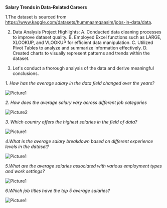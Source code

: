 **Salary Trends in Data-Related Careers**
 
1.The dataset is sourced from https://www.kaggle.com/datasets/hummaamqaasim/jobs-in-data/data.


2. Data Analysis Project Highlights: 
   A. Conducted data cleaning processes to improve dataset quality.
   B. Employed Excel functions such as LARGE, XLOOKUP, and VLOOKUP for efficient data manipulation.
   C. Utilized Pivot Tables to analyze and summarize information effectively.
   D. Created charts to visually represent patterns and trends within the dataset.


3. Let's conduct a thorough analysis of the data and derive meaningful conclusions.

*1. How has the average salary in the data field changed over the years?*

 
   ![Picture1](https://github.com/Harshitham195/Salary_Trends_in_Data_Related_Careers/assets/144315538/d729f928-3a38-4eaf-be18-5f7d4789846b)

*2. How does the average salary vary across different job categories*

![Picture2](https://github.com/Harshitham195/Salary_Trends_in_Data_Related_Careers/assets/144315538/09aec8cf-883d-441b-8298-f181e6af68ce)

*3. Which country offers the highest salaries in the field of data?*


![Picture1](https://github.com/Harshitham195/Salary_Trends_in_Data_Related_Careers/assets/144315538/08ea94c8-131f-419a-871b-e5ccf1757c75)

*4.What is the average salary breakdown based on different experience levels in the dataset?*

![Picture1](https://github.com/Harshitham195/Salary_Trends_in_Data_Related_Careers/assets/144315538/fa35e58a-685d-4c2c-a4c3-9de992828cf9)

*5.What are the average salaries associated with various employment types and work settings?*

![Picture1](https://github.com/Harshitham195/Salary_Trends_in_Data_Related_Careers/assets/144315538/8a290f9d-dd84-48d2-8411-0789a0d2ed29)

*6.Which job titles have the top 5 average salaries?*


![Picture1](https://github.com/Harshitham195/Salary_Trends_in_Data_Related_Careers/assets/144315538/4df146eb-b767-48ee-b30e-0edd42cae43f)
